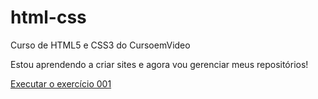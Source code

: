 # html-css
 Curso de HTML5 e CSS3 do CursoemVideo

Estou aprendendo a criar sites e agora vou gerenciar meus repositórios!

<a href="https://amatsu7.github.io/html-css/exercicios/ex001/index.html"> Executar o exercício 001</a>